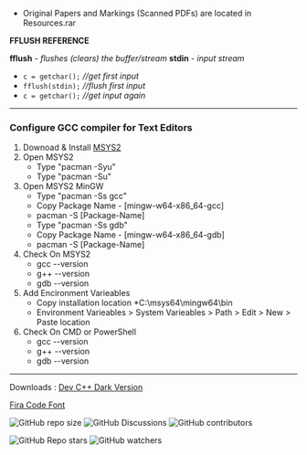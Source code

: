 - Original Papers and Markings (Scanned PDFs) are located in Resources.rar

**FFLUSH REFERENCE**

**fflush** - *flushes (clears) the buffer/stream*
**stdin**  - *input stream*

- `c = getchar();`  *//get first input*
- `fflush(stdin);`  *//flush first input*
- `c = getchar();`  *//get input again*
---
### Configure GCC compiler for Text Editors
1. Downoad & Install [MSYS2](https://github.com/msys2/msys2-installer/releases/download/2022-12-16/msys2-x86_64-20221216.exe)
3. Open MSYS2
	- Type "pacman -Syu"
	- Type "pacman -Su"
4. Open MSYS2 MinGW
	- Type "pacman -Ss gcc"
	- Copy Package Name - [mingw-w64-x86_64-gcc]
	- pacman -S [Package-Name]
	- Type "pacman -Ss gdb"
	- Copy Package Name - [mingw-w64-x86_64-gdb]
	- pacman -S [Package-Name]
5. Check On MSYS2
	- gcc --version
	- g++ --version
	- gdb --version
6. Add Encironment Varieables
	- Copy installation location  *C:\msys64\mingw64\bin
	- Environment Varieables > System Varieables > Path > Edit > New > Paste location
7. Check On CMD or PowerShell
	- gcc --version
	- g++ --version
	- gdb --version
---
Downloads : 
[Dev C++ Dark Version](https://github.com/Embarcadero/Dev-Cpp)

[Fira Code Font](https://github.com/tonsky/FiraCode)



![GitHub repo size](https://img.shields.io/github/repo-size/BL4ckBU7N/SLIIT_Y1S1)
![GitHub Discussions](https://img.shields.io/github/discussions/BL4ckBU7N/SLIIT_Y1S1)
![GitHub contributors](https://img.shields.io/github/contributors/BL4ckBU7N/SLIIT_Y1S1)

![GitHub Repo stars](https://img.shields.io/github/stars/BL4ckBU7N/SLIIT_Y1S1?style=social)
![GitHub watchers](https://img.shields.io/github/watchers/BL4ckBU7N/SLIIT_Y1S1?style=social)
